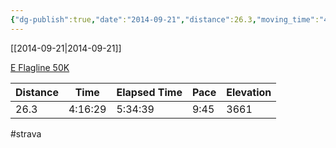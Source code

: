 ```yaml
---
{"dg-publish":true,"date":"2014-09-21","distance":26.3,"moving_time":"4:16:29","elapsed_time":"5:34:39","pace":"9:45","total_elevation_gain":3661,"url":"https://www.strava.com/activities/198232197","permalink":"/01-personal/strava/2014-09-21-e-flagline-50-k/","dgPassFrontmatter":true}
---
```



[[2014-09-21\|2014-09-21]]

[E Flagline 50K](https://www.strava.com/activities/198232197)

| Distance | Time    | Elapsed Time | Pace | Elevation |
| -------- | ------- | ------------ | ---- | --------- |
| 26.3     | 4:16:29 | 5:34:39      | 9:45 | 3661      |




#strava
